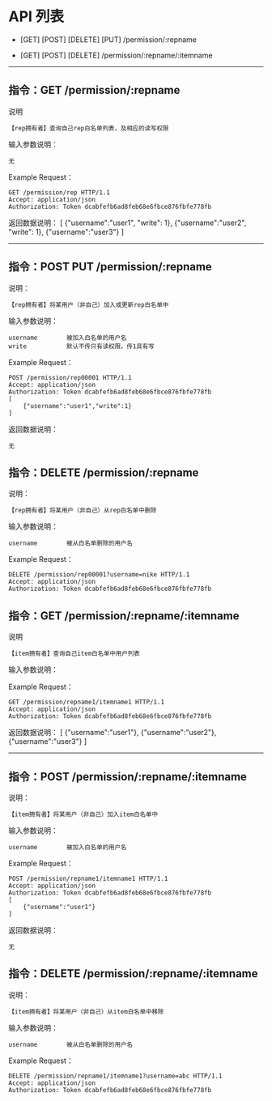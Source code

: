 # API 列表
	
	
- [GET] [POST] [DELETE] [PUT] /permission/:repname

- [GET] [POST] [DELETE] /permission/:repname/:itemname

	
----------

## 指令：GET /permission/:repname

说明

	【rep拥有者】查询自己rep白名单列表，及相应的读写权限

输入参数说明：
	
	无

Example Request：

	GET /permission/rep HTTP/1.1 
	Accept: application/json
	Authorization: Token dcabfefb6ad8feb68e6fbce876fbfe778fb


返回数据说明：
	[
		{"username":"user1", "write": 1},
		{"username":"user2", "write": 1},
		{"username":"user3"}
	]
	
----------

## 指令：POST PUT /permission/:repname
	
说明：
	
	【rep拥有者】将某用户（非自己）加入或更新rep白名单中

输入参数说明：

	username 		被加入白名单的用户名
	write			默认不传只有读权限，传1具有写
	
Example Request：

	POST /permission/rep00001 HTTP/1.1 
	Accept: application/json
	Authorization: Token dcabfefb6ad8feb68e6fbce876fbfe778fb
	[
		{"username":"user1","write":1}
	]

返回数据说明：
	
	无
		

## 指令：DELETE /permission/:repname
	
说明：
	
	【rep拥有者】将某用户（非自己）从rep白名单中删除

输入参数说明：

	username 		被从白名单删除的用户名
   
Example Request：

	DELETE /permission/rep00001?username=nike HTTP/1.1 
	Accept: application/json
	Authorization: Token dcabfefb6ad8feb68e6fbce876fbfe778fb
	
## 指令：GET /permission/:repname/:itemname

说明

	【item拥有者】查询自己item白名单中用户列表

输入参数说明：
	

Example Request：

	GET /permission/repname1/itemname1 HTTP/1.1 
	Accept: application/json
	Authorization: Token dcabfefb6ad8feb68e6fbce876fbfe778fb
    

返回数据说明：
	[
		{"username":"user1"},
		{"username":"user2"},
		{"username":"user3"}
	]
	
----------

## 指令：POST /permission/:repname/:itemname
	
说明：
	
	【item拥有者】将某用户（非自己）加入item白名单中

输入参数说明：

	username 		被加入白名单的用户名
	
Example Request：

	POST /permission/repname1/itemname1 HTTP/1.1 
	Accept: application/json
	Authorization: Token dcabfefb6ad8feb68e6fbce876fbfe778fb
	[
	    {"username":"user1"}
	]

返回数据说明：
	
	无

## 指令：DELETE /permission/:repname/:itemname
	
说明：
	
	【item拥有者】将某用户（非自己）从item白名单中移除

输入参数说明：

	username 		被从白名单删除的用户名
   
Example Request：

	DELETE /permission/repname1/itemname1?username=abc HTTP/1.1 
	Accept: application/json
	Authorization: Token dcabfefb6ad8feb68e6fbce876fbfe778fb